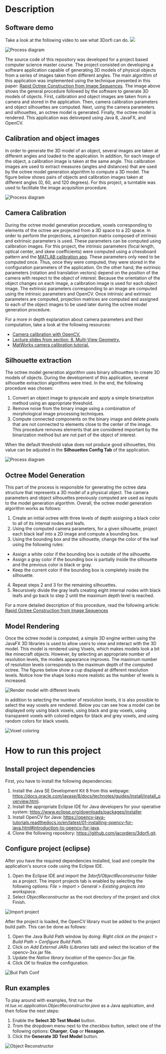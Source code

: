 # Description

## Software demo
Take a look at the following video to see what 3Dorfi can do.
[![](http://img.youtube.com/vi/88WcipV4pH8/0.jpg)](http://www.youtube.com/watch?v=88WcipV4pH8 "3Dorfi")

![Process diagram](./docs_images/process-diagram.png)

The source code of this repository was developed for a project based computer science master course. The project consisted on developing a software application capable of generating 3D models of physical objects from a series of images taken from different angles. The main algorithm of this application was implemented using the technique presented in this paper: [Rapid Octree Construction from Image Sequences](https://pdfs.semanticscholar.org/6b04/58ebe30555ebebc31e85f85845fef2be17f4.pdf). The image above shows the general procedure followed by the software to generate 3D models of objects. First, calibration and object images are taken from a camera and stored in the application. Then, camera calibration parameters and object silhouettes are computed. Next, using the camera parameters and silhouettes, an octree model is generated. Finally, the octree model is rendered. This application was deloveped using Java 8, JavaFX, and OpenCV.


## Calibration and object images

In order to generate the 3D model of an object, several images are taken at different angles and loaded to the application. In addition, for each image of the object, a calibration image is taken at the same angle. This calibration images are used to extract measures (angles and distances) that are used by the octree model generation algorithm to compute a 3D model. The figure below shows pairs of objects and calibration images taken at different angles (0, 60, and 120 degrees). For this project, a turntable was used to facilitate the image acquisition procedure. 

![Process diagram](./docs_images/ObjectAndChessboardPairs.png)

## Camera Calibration

During the octree model generation procedure, voxels corresponding to elements of the octree are projected from a 3D space to a 2D space. In order to perform the projections, a projection matrix composed of intrinsic and extrinsic parameters is used. These parameters can be computed using calibration images. For this project, the intrinsic parameters (focal length, optical center, and skew coefficients) were computed using a chessboard pattern and the [MATLAB calibration app](https://www.mathworks.com/help/vision/ref/cameracalibrator-app.html). These parameters only need to be computed once. Thus, once they were computed, they were stored in the configuration parameters of the application. On the other hand, the extrinsic parameters (rotation and translation vectors) depend on the position of the camera with respect to the object of interest. Because the orientation of the object changes on each image, a calibration image is used for each object image. The extrinsic parameters corresponding to an image are computed using the intrinsic parameters and OpenCV. Once intrinsic and extrinsic parameters are computed, projection matrices are computed and assigned to each of the object images to be used later during the octree model generation procedure.

For a more in depth explanation about camera parameters and their computation, take a look at the following resources:
* [Camera calibration with OpenCV.](https://docs.opencv.org/3.3.1/d4/d94/tutorial_camera_calibration.html)
* [Lecture slides from section: 8. Multi-View Geometry.](http://www.cs.cmu.edu/~16385/s17/)
* [MatWorks camera calibration tutorial.](https://www.mathworks.com/help/vision/ug/camera-calibration.html)


## Silhouette extraction
The octree model generation algorithm uses binary silhouettes to create 3D models of objects. During the development of this application, several silhouette extraction algorithms were tried. In the end, the following procedure was chosen:

1. Convert an object image to grayscale and apply a simple binarization method using an appropriate threshold.
2. Remove noise from the binary image using a combination of morphological image processing techniques.
3. Compute connected components on the binary image and delete pixels that are not connected to elements close to the center of the image. This procedure removes elements that are considered important by the binarization method but are not part of the object of interest.

When the default threshold value does not produce good silhouettes, this value can be adjusted in the **Silhouettes Config Tab** of the application.


![Process diagram](./docs_images/ObjectsAndSilhouettes.png)

## Octree Model Generation
This part of the process is responsible for generating the octree data structure that represents a 3D model of a physical object. The camera parameters and object silhouettes previously computed are used as inputs to the model generation algorithm. Overall, the octree model generation algorithm works as follows:

1. Create an initial octree with three levels of depth assigning a black color to all of its internal nodes and leafs.
2. Using the computed camera parameters, for a given silhouette, project each black leaf into a 2D image and compute a bounding box.
3. Using the bounding box and the silhouette, change the color of the leaf using the following rules:
 * Assign a white color if the bounding box is outside of the silhouette.
 * Assign a gray color if the bounding box is partially inside the silhouette and the previous color is black or gray.
 * Keep the current color if the bounding box is completely inside the silhouette.
4. Repeat steps 2 and 3 for the remaining silhouettes.
5. Recursively divide the gray leafs creating eight internal nodes with black leafs and go back to step 2 until the maximum depth level is reached.

For a more detailed description of this procedure, read the following article: [Rapid Octree Construction from Image Sequences](https://pdfs.semanticscholar.org/6b04/58ebe30555ebebc31e85f85845fef2be17f4.pdf)


## Model Rendering

Once the octree model is computed, a simple 3D engine written using the JavaFX 3D libraries is used to allow users to view and interact with the 3D model. This model is rendered using Voxels, which makes models look a bit like minecraft objects. However, by selecting an appropriate number of resolution levels, the models appearance improves. The maximum number of resolution levels corresponds to the maximum depth of the computed octree. The figures below show a cup displayed at different resolution levels. Notice how the shape looks more realistic as the number of levels is increased.  

![Render model with different levels](./docs_images/OctreeModelWithDifferentLevels.png)

In addition to selecting the number of resolution levels, it is also possible to select the way voxels are rendered. Below you can see how a model can be displayed only using black voxels, using black and gray voxels, using transparent voxels with colored edges for black and grey voxels, and using random colors for black voxels.

![Voxel coloring](./docs_images/VoxelColoring.png)

# How to run this project
## Install project dependencies
First, you have to install the following dependencies:

1. Install the Java SE Development Kit 8 from this webpage: https://docs.oracle.com/javase/8/docs/technotes/guides/install/install_overview.html.
2. Install the appropriate Eclipse IDE for Java developers for your operative system: https://www.eclipse.org/downloads/packages/installer
3. Install OpenCV for Java: https://opencv-java-tutorials.readthedocs.io/en/latest/01-installing-opencv-for-java.html#introduction-to-opencv-for-java.
4. Clone the following repository: https://github.com/jacordero/3dorfi.git.

## Configure project (eclipse)
After you have the required dependencies installed, load and compile the application's source code using the Eclipse IDE.

1. Open the Eclipse IDE and import the *3dorfi/ObjectReconstructor* folder as a project. The import projects tab is enabled by selecting the following options: *File* > *Import* > *General* > *Existing projects into workspace*.
2. Select *ObjectReconstructor* as the root directory of the project and click Finish.

![Import project](./docs_images/ImportProject.png)

After the project is loaded, the OpenCV library must be added to the project build path. This can be done as follows:
1. Open the Java Build Path window by doing: *Right click on the project* > *Build Path* > *Configure Build Path*.
2. Click on *Add External JARs* (*Libraries* tab) and select the location of the opencv-3xx.jar file.
3. Update the *Native library location* of the opencv-3xx.jar file.
4. Click *OK* to finalize the configuration.


![Buil Path Conf](./docs_images/BuildPathConf.png)

## Run examples
To play around with examples, first run the *nl.tue.vc.application.ObjectReconstructor.java* as a Java application, and then follow the next steps:

1. Enable the **Select 3D Test Model** button.
2. Trom the dropdown menu next to the checkbox button, select one of the following options: **Charger**, **Cup** or **Hexagon**.
3. Click the **Generate 3D Test Model** button.

![Object Reconstructor](./docs_images/ObjectReconstructor.png)

